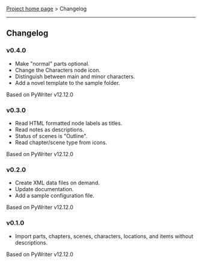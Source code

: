 [Project home page](index) > Changelog

------------------------------------------------------------------------

## Changelog

### v0.4.0

- Make "normal" parts optional.
- Change the Characters node icon.
- Distinguish between main and minor characters.
- Add a novel template to the sample folder.

Based on PyWriter v12.12.0

### v0.3.0

- Read HTML formatted node labels as titles.
- Read notes as descriptions.
- Status of scenes is "Outline".
- Read chapter/scene type from icons.

Based on PyWriter v12.12.0

### v0.2.0

- Create XML data files on demand.
- Update documentation.
- Add a sample configuration file.

Based on PyWriter v12.12.0

### v0.1.0

- Import parts, chapters, scenes, characters, locations, and items without descriptions.

Based on PyWriter v12.12.0